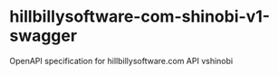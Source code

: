 # hillbillysoftware-com-shinobi-v1-swagger
OpenAPI specification for hillbillysoftware.com API vshinobi
